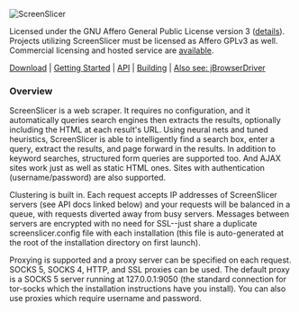 ![ScreenSlicer](https://cloud.githubusercontent.com/assets/5241490/5335194/a4769852-7e72-11e4-951e-bba57afaa1d0.png)

Licensed under the GNU Affero General Public License version 3 ([details](https://raw.githubusercontent.com/MachinePublishers/ScreenSlicer/master/LICENSE)). Projects utilizing ScreenSlicer must be licensed as Affero GPLv3 as well. Commercial licensing and hosted service are [available](https://screenslicer.com/pricing).

[Download](https://github.com/MachinePublishers/ScreenSlicer/releases/latest) | [Getting Started](https://github.com/MachinePublishers/ScreenSlicer/wiki/ScreenSlicer-Installation) | [API](https://github.com/MachinePublishers/ScreenSlicer/wiki/ScreenSlicer-API) | [Building](https://github.com/MachinePublishers/ScreenSlicer/wiki/Building-ScreenSlicer) | [Also see: jBrowserDriver](https://github.com/MachinePublishers/jBrowserDriver)

### Overview

ScreenSlicer is a web scraper. It requires no configuration, and it automatically queries search engines then extracts the results, optionally including the HTML at each result's URL. Using neural nets and tuned heuristics, ScreenSlicer is able to intelligently find a search box, enter a query, extract the results, and page forward in the results. In addition to keyword searches, structured form queries are supported too. And AJAX sites work just as well as static HTML ones. Sites with authentication (username/password) are also supported.

Clustering is built in. Each request accepts IP addresses of ScreenSlicer servers (see API docs linked below) and your requests will be balanced in a queue, with requests diverted away from busy servers. Messages between servers are encrypted with no need for SSL--just share a duplicate screenslicer.config file with each installation (this file is auto-generated at the root of the installation directory on first launch).

Proxying is supported and a proxy server can be specified on each request. SOCKS 5, SOCKS 4, HTTP, and SSL proxies can be used. The default proxy is a SOCKS 5 server running at 127.0.0.1:9050 (the standard connection for tor-socks which the installation instructions have you install). You can also use proxies which require username and password.
